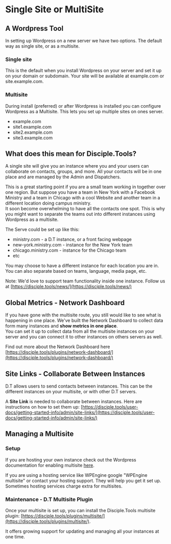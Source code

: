 # Single Site or MultiSite

## A Wordpress Tool

In setting up Wordpress on a new server we have two options. The default way as single site, or as a multisite.

### Single site

This is the default when you install Wordpress on your server and set it up on your domain or subdomain. Your site will be available at example.com or site.example.com.

### Multisite

During install \(preferred\) or after Wordpress is installed you can configure Wordpress as a Multisite. This lets you set up multiple sites on ones server.

* example.com
* site1.example.com
* site2.example.com
* site3.example.com

## What does this mean for Disciple.Tools?

A single site will give you an instance where you and your users can collaborate on contacts, groups, and more. All your contacts will be in one place and are managed by the Admin and Dispatchers.

This is a great starting point if you are a small team working in together over one region. But suppose you have a team in New York with a Facebook Ministry and a team in Chicago with a cool Website and another team in a different location doing campus ministry.  
It soon become overwhelming to have all the contacts one spot. This is why you might want to separate the teams out into different instances using Wordpress as a multisite.

The Serve could be set up like this:

* ministry.com - a D.T instance, or a front facing webpage
* new-york.ministry.com - instance for the New York team
* chicago.ministry.com - instance for the Chicago team
* etc

You may choose to have a different instance for each location you are in. You can also separate based on teams, language, media page, etc.

Note: We'd love to support team functionality inside one instance. Follow us at [https://disciple.tools/news/](https://disciple.tools/news/)

## Global Metrics - Network Dashboard

If you have gone with the multisite route, you still would like to see what is happening in one place. We've built the Network Dashboard to collect data form many instances and **show metrics in one place**.  
You can set it up to collect data from all the multisite instances on your server and you can connect it to other instances on others servers as well.

Find out more about the Network Dashboard here [https://disciple.tools/plugins/network-dashboard/](https://disciple.tools/plugins/network-dashboard/)

## Site Links - Collaborate Between Instances

D.T allows users to send contacts between instances. This can be the different instances on your multisite, or with other D.T servers.

A **Site Link** is needed to collaborate between instances. Here are instructions on how to set them up: [https://disciple.tools/user-docs/getting-started-info/admin/site-links/](https://disciple.tools/user-docs/getting-started-info/admin/site-links/)

## Managing a Multisite

### Setup

If you are hosting your own instance check out the Wordpress documentation for enabling multisite [here](https://wordpress.org/support/article/create-a-network/).

If you are using a hosting service like WPEngine google "WPEngine multisite" or contact your hosting support. They will help you get it set up. Sometimes hosting services charge extra for multisites.

### Maintenance - D.T Multisite Plugin

Once your multisite is set up, you can install the Disciple.Tools multisite plugin: [https://disciple.tools/plugins/multisite/](https://disciple.tools/plugins/multisite/).

It offers growing support for updating and managing all your instances at one time.

